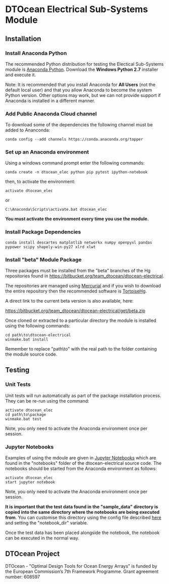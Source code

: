 ﻿# DTOcean Electrical Sub-Systems Module

## Installation

### Install Anaconda Python

The recommended Python distribution for testing the Electical Sub-Systems module
is [Anaconda Python](https://www.continuum.io/downloads). Download the 
**Windows Python 2.7** installer and execute it.

Note: It is recommended that you install Anaconda for **All Users** (not the
default local user) and that you allow Anaconda to become the system Python
version. Other options may work, but we can not provide support if Anaconda is
installed in a different manner.

### Add Public Anaconda Cloud channel

To download some of the dependencies the following channel must be
added to Ananconda:

```
conda config --add channels https://conda.anaconda.org/topper
```

### Set up an Anaconda environment

Using a windows command prompt enter the following commands:

```
conda create -n dtocean_elec python pip pytest ipython-notebook
```

then, to activate the environment:

```
activate dtocean_elec
```

or

```
C:\Anaconda\Scripts\activate.bat dtocean_elec
```

**You must activate the environment every time you use the module.**

### Install Package Dependencies

```
conda install descartes matplotlib networkx numpy openpyxl pandas pypower scipy shapely-win-py27 xlrd xlwt
```

### Install "beta" Module Package

Three packages must be installed from the "beta"
branches of the Hg repositories found in
https://bitbucket.org/team_dtocean/dtocean-electrical.

The repositories are managed using [Mercurial](https://www.mercurial-scm.org/)
and if you wish to download the entire repository then the recommended software
is [TortoiseHg](http://tortoisehg.bitbucket.org/).

A direct link to the current beta version is also available, here:

https://bitbucket.org/team_dtocean/dtocean-electrical/get/beta.zip

Once cloned or extracted to a particular directory the module is installed
using the following commands:

```
cd path\to\dtocean-electrical
winmake.bat install
```

Remember to replace "path\to\" with the real path to the folder containing the
module source code.

## Testing

### Unit Tests

Unit tests will run automatically as part of the package installation process. 
They can be re-run using the command:

```
activate dtocean_elec
cd path\to\package
winmake.bat test
```

Note, you only need to activate the Anaconda environment once per session.

### Jupyter Notebooks

Examples of using the mdoule are given in [Jupyter Notebooks](http://jupyter.org/)
which are found in the "notebooks" folder of the dtocean-electrical source code.
The notebooks should be started from the Anaconda environment as follows:

```
activate dtocean_elec
start jupyter notebook
```

Note, you only need to activate the Anaconda environment once per session.

**It is important that the test data found in the "sample_data" directory is
copied into the same directory where the notebooks are being executed from**.
You can customise this directory using the config file described
[here](http://jupyter-notebook.readthedocs.io/en/latest/config.html)
and setting the "notebook_dir" variable.

Once the test data has been placed alongside the notebook, the notebook can be
executed in the normal way.

## DTOcean Project

DTOcean - "Optimal Design Tools for Ocean Energy Arrays" is funded by the 
European Commission’s 7th Framework Programme. Grant agreement number: 608597

